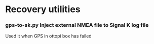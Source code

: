 # Recovery utilities

### gps-to-sk.py Inject external NMEA file to Signal K log file 
Used it when GPS in ottopi box has failed
